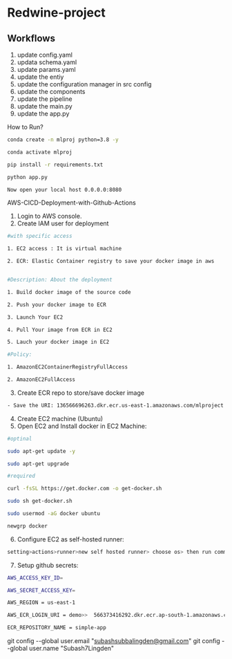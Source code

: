# Redwine-project

## Workflows
1. update config.yaml
2. updata schema.yaml
3. update params.yaml
4. update the entiy
5. update the configuration manager in src config
6. update the components
7. update the pipeline
8. update the main.py
9. update the app.py 

How to Run?

```bash
conda create -n mlproj python=3.8 -y
```
```bash
conda activate mlproj
```
```bash
pip install -r requirements.txt
```
```bash
python app.py
```
```bash
Now open your local host 0.0.0.0:8080
```

AWS-CICD-Deployment-with-Github-Actions
1. Login to AWS console.
2. Create IAM user for deployment

```bash
#with specific access

1. EC2 access : It is virtual machine

2. ECR: Elastic Container registry to save your docker image in aws


#Description: About the deployment

1. Build docker image of the source code

2. Push your docker image to ECR

3. Launch Your EC2 

4. Pull Your image from ECR in EC2

5. Lauch your docker image in EC2

#Policy:

1. AmazonEC2ContainerRegistryFullAccess

2. AmazonEC2FullAccess
```

3. Create ECR repo to store/save docker image
```bash
- Save the URI: 136566696263.dkr.ecr.us-east-1.amazonaws.com/mlproject
```
4. Create EC2 machine (Ubuntu)
5. Open EC2 and Install docker in EC2 Machine:
```bash
#optinal

sudo apt-get update -y

sudo apt-get upgrade

#required

curl -fsSL https://get.docker.com -o get-docker.sh

sudo sh get-docker.sh

sudo usermod -aG docker ubuntu

newgrp docker
```
6. Configure EC2 as self-hosted runner:
```bash
setting>actions>runner>new self hosted runner> choose os> then run command one by one
```
7. Setup github secrets:
```bash
AWS_ACCESS_KEY_ID=

AWS_SECRET_ACCESS_KEY=

AWS_REGION = us-east-1

AWS_ECR_LOGIN_URI = demo>>  566373416292.dkr.ecr.ap-south-1.amazonaws.com

ECR_REPOSITORY_NAME = simple-app
```
git config --global user.email "subashsubbalingden@gmail.com"
git config --global user.name "Subash7Lingden"



